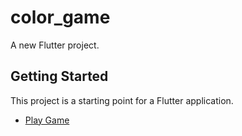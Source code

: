 # color_game

A new Flutter project.

## Getting Started

This project is a starting point for a Flutter application.


- [Play Game]([https://docs.flutter.dev/get-started/codelab](https://azadkiziltas-flutter-color-game.netlify.app/))

